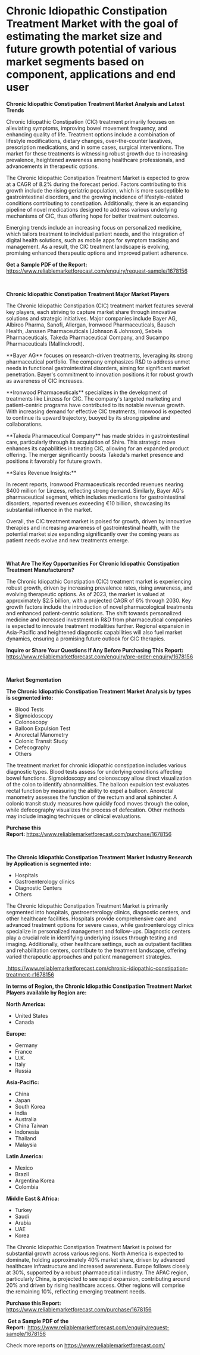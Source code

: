 <p><h1>Chronic Idiopathic Constipation Treatment Market with the goal of estimating the market size and future growth potential of various market segments based on component, applications and end user</h1></p><p><strong>Chronic Idiopathic Constipation Treatment Market Analysis and Latest Trends</strong></p>
<p><p>Chronic Idiopathic Constipation (CIC) treatment primarily focuses on alleviating symptoms, improving bowel movement frequency, and enhancing quality of life. Treatment options include a combination of lifestyle modifications, dietary changes, over-the-counter laxatives, prescription medications, and in some cases, surgical interventions. The market for these treatments is witnessing robust growth due to increasing prevalence, heightened awareness among healthcare professionals, and advancements in therapeutic options.</p><p>The Chronic Idiopathic Constipation Treatment Market is expected to grow at a CAGR of 8.2% during the forecast period. Factors contributing to this growth include the rising geriatric population, which is more susceptible to gastrointestinal disorders, and the growing incidence of lifestyle-related conditions contributing to constipation. Additionally, there is an expanding pipeline of novel medications designed to address various underlying mechanisms of CIC, thus offering hope for better treatment outcomes.</p><p>Emerging trends include an increasing focus on personalized medicine, which tailors treatment to individual patient needs, and the integration of digital health solutions, such as mobile apps for symptom tracking and management. As a result, the CIC treatment landscape is evolving, promising enhanced therapeutic options and improved patient adherence.</p></p>
<p><strong>Get a Sample PDF of the Report:&nbsp;</strong> <a href="https://www.reliablemarketforecast.com/enquiry/request-sample/1678156?utm_campaign=1832&utm_medium=2&utm_source=Github&utm_content=ia&utm_term=28122024&utm_id=chronic-idiopathic-constipation-treatment">https://www.reliablemarketforecast.com/enquiry/request-sample/1678156</a></p>
<p>&nbsp;</p>
<p><strong>Chronic Idiopathic Constipation Treatment Major Market Players</strong></p>
<p><p>The Chronic Idiopathic Constipation (CIC) treatment market features several key players, each striving to capture market share through innovative solutions and strategic initiatives. Major companies include Bayer AG, Albireo Pharma, Sanofi, Allergan, Ironwood Pharmaceuticals, Bausch Health, Janssen Pharmaceuticals (Johnson & Johnson), Sebela Pharmaceuticals, Takeda Pharmaceutical Company, and Sucampo Pharmaceuticals (Mallinckrodt).</p><p>**Bayer AG** focuses on research-driven treatments, leveraging its strong pharmaceutical portfolio. The company emphasizes R&D to address unmet needs in functional gastrointestinal disorders, aiming for significant market penetration. Bayer's commitment to innovation positions it for robust growth as awareness of CIC increases.</p><p>**Ironwood Pharmaceuticals** specializes in the development of treatments like Linzess for CIC. The company's targeted marketing and patient-centric programs have contributed to its notable revenue growth. With increasing demand for effective CIC treatments, Ironwood is expected to continue its upward trajectory, buoyed by its strong pipeline and collaborations.</p><p>**Takeda Pharmaceutical Company** has made strides in gastrointestinal care, particularly through its acquisition of Shire. This strategic move enhances its capabilities in treating CIC, allowing for an expanded product offering. The merger significantly boosts Takeda's market presence and positions it favorably for future growth. </p><p>**Sales Revenue Insights:**</p><p>In recent reports, Ironwood Pharmaceuticals recorded revenues nearing $400 million for Linzess, reflecting strong demand. Similarly, Bayer AG's pharmaceutical segment, which includes medications for gastrointestinal disorders, reported revenues exceeding €10 billion, showcasing its substantial influence in the market.</p><p>Overall, the CIC treatment market is poised for growth, driven by innovative therapies and increasing awareness of gastrointestinal health, with the potential market size expanding significantly over the coming years as patient needs evolve and new treatments emerge.</p></p>
<p>&nbsp;</p>
<p><strong>What Are The Key Opportunities For Chronic Idiopathic Constipation Treatment Manufacturers?</strong></p>
<p><p>The Chronic Idiopathic Constipation (CIC) treatment market is experiencing robust growth, driven by increasing prevalence rates, rising awareness, and evolving therapeutic options. As of 2023, the market is valued at approximately $2.5 billion, with a projected CAGR of 6% through 2030. Key growth factors include the introduction of novel pharmacological treatments and enhanced patient-centric solutions. The shift towards personalized medicine and increased investment in R&D from pharmaceutical companies is expected to innovate treatment modalities further. Regional expansion in Asia-Pacific and heightened diagnostic capabilities will also fuel market dynamics, ensuring a promising future outlook for CIC therapies.</p></p>
<p><strong>Inquire or Share Your Questions If Any Before Purchasing This Report:</strong> <a href="https://www.reliablemarketforecast.com/enquiry/pre-order-enquiry/1678156?utm_campaign=1832&utm_medium=2&utm_source=Github&utm_content=ia&utm_term=28122024&utm_id=chronic-idiopathic-constipation-treatment">https://www.reliablemarketforecast.com/enquiry/pre-order-enquiry/1678156</a></p>
<p>&nbsp;</p>
<p><strong>Market Segmentation</strong></p>
<p><strong>The Chronic Idiopathic Constipation Treatment Market Analysis by types is segmented into:</strong></p>
<p><ul><li>Blood Tests</li><li>Sigmoidoscopy</li><li>Colonoscopy</li><li>Balloon Expulsion Test</li><li>Anorectal Manometry</li><li>Colonic Transit Study</li><li>Defecography</li><li>Others</li></ul></p>
<p><p>The treatment market for chronic idiopathic constipation includes various diagnostic types. Blood tests assess for underlying conditions affecting bowel functions. Sigmoidoscopy and colonoscopy allow direct visualization of the colon to identify abnormalities. The balloon expulsion test evaluates rectal function by measuring the ability to expel a balloon. Anorectal manometry assesses the function of the rectum and anal sphincter. A colonic transit study measures how quickly food moves through the colon, while defecography visualizes the process of defecation. Other methods may include imaging techniques or clinical evaluations.</p></p>
<p><strong>Purchase this Report:&nbsp;</strong><a href="https://www.reliablemarketforecast.com/purchase/1678156?utm_campaign=1832&utm_medium=2&utm_source=Github&utm_content=ia&utm_term=28122024&utm_id=chronic-idiopathic-constipation-treatment">https://www.reliablemarketforecast.com/purchase/1678156</a></p>
<p>&nbsp;</p>
<p><strong>The Chronic Idiopathic Constipation Treatment Market Industry Research by Application is segmented into:</strong></p>
<p><ul><li>Hospitals</li><li>Gastroenterology clinics</li><li>Diagnostic Centers</li><li>Others</li></ul></p>
<p><p>The Chronic Idiopathic Constipation Treatment Market is primarily segmented into hospitals, gastroenterology clinics, diagnostic centers, and other healthcare facilities. Hospitals provide comprehensive care and advanced treatment options for severe cases, while gastroenterology clinics specialize in personalized management and follow-ups. Diagnostic centers play a crucial role in identifying underlying issues through testing and imaging. Additionally, other healthcare settings, such as outpatient facilities and rehabilitation centers, contribute to the treatment landscape, offering varied therapeutic approaches and patient management strategies.</p></p>
<p><a href="https://www.reliablemarketforecast.com/chronic-idiopathic-constipation-treatment-r1678156?utm_campaign=1832&utm_medium=2&utm_source=Github&utm_content=ia&utm_term=28122024&utm_id=chronic-idiopathic-constipation-treatment">&nbsp;https://www.reliablemarketforecast.com/chronic-idiopathic-constipation-treatment-r1678156</a></p>
<p><strong>In terms of Region, the Chronic Idiopathic Constipation Treatment Market Players available by Region are:</strong></p>
<p>
    <p> <strong> North America: </strong>
        <ul>
            <li>United States</li>
            <li>Canada</li>
        </ul>
        </p> 
    <p> <strong> Europe: </strong>
        <ul>
            <li>Germany</li>
            <li>France</li>
            <li>U.K.</li>
            <li>Italy</li>
            <li>Russia</li>
        </ul>
        </p> 
    <p> <strong> Asia-Pacific: </strong>
        <ul>
            <li>China</li>
            <li>Japan</li>
            <li>South Korea</li>
            <li>India</li>
            <li>Australia</li>
            <li>China Taiwan</li>
            <li>Indonesia</li>
            <li>Thailand</li>
            <li>Malaysia</li>
        </ul>
        </p> 
    <p> <strong> Latin America: </strong>
        <ul>
            <li>Mexico</li>
            <li>Brazil</li>
            <li>Argentina Korea</li>
            <li>Colombia</li>
        </ul>
        </p> 
    <p> <strong> Middle East & Africa: </strong>
        <ul>
            <li>Turkey</li>
            <li>Saudi</li>
            <li>Arabia</li>
            <li>UAE</li>
            <li>Korea</li>
        </ul>
    </p>
    </p>
<p><p>The Chronic Idiopathic Constipation Treatment Market is poised for substantial growth across various regions. North America is expected to dominate, holding approximately 40% market share, driven by advanced healthcare infrastructure and increased awareness. Europe follows closely at 30%, supported by a robust pharmaceutical industry. The APAC region, particularly China, is projected to see rapid expansion, contributing around 20% and driven by rising healthcare access. Other regions will comprise the remaining 10%, reflecting emerging treatment needs.</p></p>
<p><strong>Purchase this Report: </strong><a href="https://www.reliablemarketforecast.com/purchase/1678156?utm_campaign=1832&utm_medium=2&utm_source=Github&utm_content=ia&utm_term=28122024&utm_id=chronic-idiopathic-constipation-treatment">https://www.reliablemarketforecast.com/purchase/1678156</a></p>
<p>&nbsp;<strong>Get a Sample PDF of the Report:&nbsp;&nbsp;</strong><a href="https://www.reliablemarketforecast.com/enquiry/request-sample/1678156?utm_campaign=1832&utm_medium=2&utm_source=Github&utm_content=ia&utm_term=28122024&utm_id=chronic-idiopathic-constipation-treatment">https://www.reliablemarketforecast.com/enquiry/request-sample/1678156</a></p>
<p><strong></strong></p>
<p>Check more reports on <a href="https://www.reliablemarketforecast.com/?utm_campaign=1832&utm_medium=2&utm_source=Github&utm_content=ia&utm_term=28122024&utm_id=chronic-idiopathic-constipation-treatment">https://www.reliablemarketforecast.com/</a></p>
